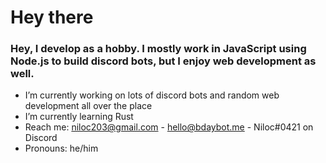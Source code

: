# Hey there

### Hey, I develop as a hobby. I mostly work in JavaScript using Node.js to build discord bots, but I enjoy web development as well.

- I’m currently working on lots of discord bots and random web development all over the place
- I’m currently learning Rust
- Reach me: niloc203@gmail.com - hello@bdaybot.me - Niloc#0421 on Discord
- Pronouns: he/him
